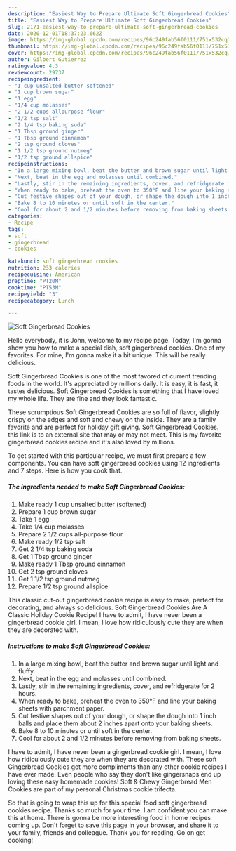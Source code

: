 ```yaml
---
description: "Easiest Way to Prepare Ultimate Soft Gingerbread Cookies"
title: "Easiest Way to Prepare Ultimate Soft Gingerbread Cookies"
slug: 2171-easiest-way-to-prepare-ultimate-soft-gingerbread-cookies
date: 2020-12-01T18:37:23.662Z
image: https://img-global.cpcdn.com/recipes/96c249fab56f0111/751x532cq70/soft-gingerbread-cookies-recipe-main-photo.jpg
thumbnail: https://img-global.cpcdn.com/recipes/96c249fab56f0111/751x532cq70/soft-gingerbread-cookies-recipe-main-photo.jpg
cover: https://img-global.cpcdn.com/recipes/96c249fab56f0111/751x532cq70/soft-gingerbread-cookies-recipe-main-photo.jpg
author: Gilbert Gutierrez
ratingvalue: 4.3
reviewcount: 29737
recipeingredient:
- "1 cup unsalted butter softened"
- "1 cup brown sugar"
- "1 egg"
- "1/4 cup molasses"
- "2 1/2 cups allpurpose flour"
- "1/2 tsp salt"
- "2 1/4 tsp baking soda"
- "1 Tbsp ground ginger"
- "1 Tbsp ground cinnamon"
- "2 tsp ground cloves"
- "1 1/2 tsp ground nutmeg"
- "1/2 tsp ground allspice"
recipeinstructions:
- "In a large mixing bowl, beat the butter and brown sugar until light and fluffy."
- "Next, beat in the egg and molasses until combined."
- "Lastly, stir in the remaining ingredients, cover, and refridgerate for 2 hours."
- "When ready to bake, preheat the oven to 350°F and line your baking sheets with parchment paper."
- "Cut festive shapes out of your dough, or shape the dough into 1 inch balls and place them about 2 inches apart onto your baking sheets."
- "Bake 8 to 10 minutes or until soft in the center."
- "Cool for about 2 and 1/2 minutes before removing from baking sheets."
categories:
- Recipe
tags:
- soft
- gingerbread
- cookies

katakunci: soft gingerbread cookies 
nutrition: 233 calories
recipecuisine: American
preptime: "PT20M"
cooktime: "PT53M"
recipeyield: "3"
recipecategory: Lunch

---
```



![Soft Gingerbread Cookies](https://img-global.cpcdn.com/recipes/96c249fab56f0111/751x532cq70/soft-gingerbread-cookies-recipe-main-photo.jpg)

Hello everybody, it is John, welcome to my recipe page. Today, I'm gonna show you how to make a special dish, soft gingerbread cookies. One of my favorites. For mine, I'm gonna make it a bit unique. This will be really delicious.

Soft Gingerbread Cookies is one of the most favored of current trending foods in the world. It's appreciated by millions daily. It is easy, it is fast, it tastes delicious. Soft Gingerbread Cookies is something that I have loved my whole life. They are fine and they look fantastic.

These scrumptious Soft Gingerbread Cookies are so full of flavor, slightly crispy on the edges and soft and chewy on the inside. They are a family favorite and are perfect for holiday gift giving. Soft Gingerbread Cookies. this link is to an external site that may or may not meet. This is my favorite gingerbread cookies recipe and it&#39;s also loved by millions.


To get started with this particular recipe, we must first prepare a few components. You can have soft gingerbread cookies using 12 ingredients and 7 steps. Here is how you cook that.

<!--inarticleads1-->

##### The ingredients needed to make Soft Gingerbread Cookies:

1. Make ready 1 cup unsalted butter (softened)
1. Prepare 1 cup brown sugar
1. Take 1 egg
1. Take 1/4 cup molasses
1. Prepare 2 1/2 cups all-purpose flour
1. Make ready 1/2 tsp salt
1. Get 2 1/4 tsp baking soda
1. Get 1 Tbsp ground ginger
1. Make ready 1 Tbsp ground cinnamon
1. Get 2 tsp ground cloves
1. Get 1 1/2 tsp ground nutmeg
1. Prepare 1/2 tsp ground allspice


This classic cut-out gingerbread cookie recipe is easy to make, perfect for decorating, and always so delicious. Soft Gingerbread Cookies Are A Classic Holiday Cookie Recipe! I have to admit, I have never been a gingerbread cookie girl. I mean, I love how ridiculously cute they are when they are decorated with. 

<!--inarticleads2-->

##### Instructions to make Soft Gingerbread Cookies:

1. In a large mixing bowl, beat the butter and brown sugar until light and fluffy.
1. Next, beat in the egg and molasses until combined.
1. Lastly, stir in the remaining ingredients, cover, and refridgerate for 2 hours.
1. When ready to bake, preheat the oven to 350°F and line your baking sheets with parchment paper.
1. Cut festive shapes out of your dough, or shape the dough into 1 inch balls and place them about 2 inches apart onto your baking sheets.
1. Bake 8 to 10 minutes or until soft in the center.
1. Cool for about 2 and 1/2 minutes before removing from baking sheets.


I have to admit, I have never been a gingerbread cookie girl. I mean, I love how ridiculously cute they are when they are decorated with. These soft Gingerbread Cookies get more compliments than any other cookie recipes I have ever made. Even people who say they don&#39;t like gingersnaps end up loving these easy homemade cookies! Soft &amp; Chewy Gingerbread Men Cookies are part of my personal Christmas cookie trifecta. 

So that is going to wrap this up for this special food soft gingerbread cookies recipe. Thanks so much for your time. I am confident you can make this at home. There is gonna be more interesting food in home recipes coming up. Don't forget to save this page in your browser, and share it to your family, friends and colleague. Thank you for reading. Go on get cooking!
